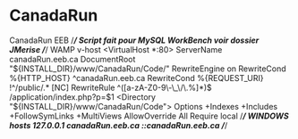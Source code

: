 # CanadaRun
CanadaRun EEB
/***********************************************************/
Script fait pour MySQL WorkBench
	voir dossier JMerise
/***********************************************************/
WAMP v-host
<VirtualHost *:80>
	ServerName canadaRun.eeb.ca
	DocumentRoot "${INSTALL_DIR}/www/CanadaRun/Code/"
	RewriteEngine on
 	RewriteCond %{HTTP_HOST} ^canadaRun.eeb.ca
	RewriteCond %{REQUEST_URI} !^/public/.* [NC]	
	RewriteRule ^([a-zA-Z0-9\-\_\/\.%]*)$ /application/index.php?p=$1
	<Directory  "${INSTALL_DIR}/www/CanadaRun/Code">
		Options +Indexes +Includes +FollowSymLinks +MultiViews
		AllowOverride All
		Require local
	</Directory>
</VirtualHost>
/***********************************************************/
WINDOWS hosts
127.0.0.1 canadaRun.eeb.ca
::canadaRun.eeb.ca
/***********************************************************/
